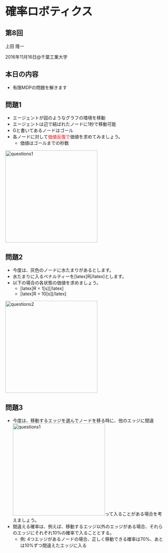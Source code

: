 <h1 style="font-size: 250%;">確率ロボティクス</h1>
<h2>第8回</h2>
上田 隆一

2016年11月16日\@千葉工業大学

<!--nextpage-->
<h2>本日の内容</h2>
<ul>
 	<li>有限MDPの問題を解きます</li>
</ul>
<!--nextpage-->
<h2>問題1</h2>
<ul>
 	<li>エージェントが図のようなグラフの環境を移動</li>
 	<li>エージェントは辺で結ばれたノードに1秒で移動可能</li>
 	<li>Gと書いてあるノードはゴール</li>
 	<li>各ノードに対して<span style="color: #ff0000;">価値反復で</span>価値を求めてみましょう。
<ul>
 	<li>価値はゴールまでの秒数</li>
</ul>
</li>
</ul>
<img class="alignright size-full wp-image-2247" src="https://lab.ueda.asia/wp-content/uploads/2016/11/questions1.png" alt="questions1" width="292" height="292" />

<!--nextpage-->
<h2>問題2</h2>
<ul>
 	<li>今度は、灰色のノードに水たまりがあるとします。</li>
 	<li>水たまりに入るペナルティーを[latex]R[/latex]とします。</li>
 	<li>以下の場合の各状態の価値を求めましょう。
<ul>
 	<li>[latex]R = 1[s][/latex]</li>
 	<li>[latex]R = 10[s][/latex]</li>
</ul>
</li>
</ul>
<a href="https://lab.ueda.asia/wp-content/uploads/2016/11/questions2.png"><img class="size-full wp-image-2251 alignright" src="https://lab.ueda.asia/wp-content/uploads/2016/11/questions2.png" alt="questions2" width="292" height="292" /></a>

<!--nextpage-->
<h2>問題3</h2>
<ul>
 	<li>今度は、移動するエッジを選んでノードを移る時に、他のエッジに間違<img class="alignright size-full wp-image-2247" src="https://lab.ueda.asia/wp-content/uploads/2016/11/questions1.png" alt="questions1" width="292" height="292" />って入ることがある場合を考えましょう。</li>
 	<li>間違える確率は、例えば、移動するエッジ以外のエッジがある場合、それらのエッジにそれぞれ10%の確率で入ることとする。
<ul>
 	<li>例: 4つエッジがあるノードの場合、正しく移動できる確率は70%、あとは10%ずつ間違えたエッジに入る</li>
</ul>
</li>
</ul>
&nbsp;
